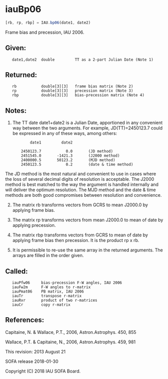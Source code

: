 # iauBp06

```js
[rb, rp, rbp] = IAU.bp06(date1, date2)
```

Frame bias and precession, IAU 2006.

## Given:
```
   date1,date2  double         TT as a 2-part Julian Date (Note 1)
```

## Returned:
```
   rb           double[3][3]   frame bias matrix (Note 2)
   rp           double[3][3]   precession matrix (Note 3)
   rbp          double[3][3]   bias-precession matrix (Note 4)
```

## Notes:

1) The TT date date1+date2 is a Julian Date, apportioned in any
   convenient way between the two arguments.  For example,
   JD(TT)=2450123.7 could be expressed in any of these ways,
   among others:

```
           date1         date2

       2450123.7           0.0       (JD method)
       2451545.0       -1421.3       (J2000 method)
       2400000.5       50123.2       (MJD method)
       2450123.5           0.2       (date & time method)
```

   The JD method is the most natural and convenient to use in
   cases where the loss of several decimal digits of resolution
   is acceptable.  The J2000 method is best matched to the way
   the argument is handled internally and will deliver the
   optimum resolution.  The MJD method and the date & time methods
   are both good compromises between resolution and convenience.

2) The matrix rb transforms vectors from GCRS to mean J2000.0 by
   applying frame bias.

3) The matrix rp transforms vectors from mean J2000.0 to mean of
   date by applying precession.

4) The matrix rbp transforms vectors from GCRS to mean of date by
   applying frame bias then precession.  It is the product rp x rb.

5) It is permissible to re-use the same array in the returned
   arguments.  The arrays are filled in the order given.

## Called:
```
   iauPfw06     bias-precession F-W angles, IAU 2006
   iauFw2m      F-W angles to r-matrix
   iauPmat06    PB matrix, IAU 2006
   iauTr        transpose r-matrix
   iauRxr       product of two r-matrices
   iauCr        copy r-matrix
```

## References:

   Capitaine, N. & Wallace, P.T., 2006, Astron.Astrophys. 450, 855

   Wallace, P.T. & Capitaine, N., 2006, Astron.Astrophys. 459, 981

This revision:  2013 August 21

SOFA release 2018-01-30

Copyright (C) 2018 IAU SOFA Board.